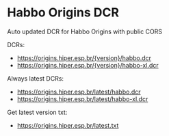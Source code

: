 # Habbo Origins DCR

Auto updated DCR for Habbo Origins with public CORS

DCRs:
- https://origins.hiper.esp.br/{version}/habbo.dcr
- https://origins.hiper.esp.br/{version}/habbo-xl.dcr

Always latest DCRs:
- https://origins.hiper.esp.br/latest/habbo.dcr
- https://origins.hiper.esp.br/latest/habbo-xl.dcr

Get latest version txt:
- https://origins.hiper.esp.br/latest.txt
